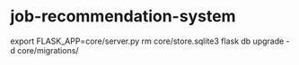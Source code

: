 # job-recommendation-system

export FLASK_APP=core/server.py
rm core/store.sqlite3
flask db upgrade -d core/migrations/